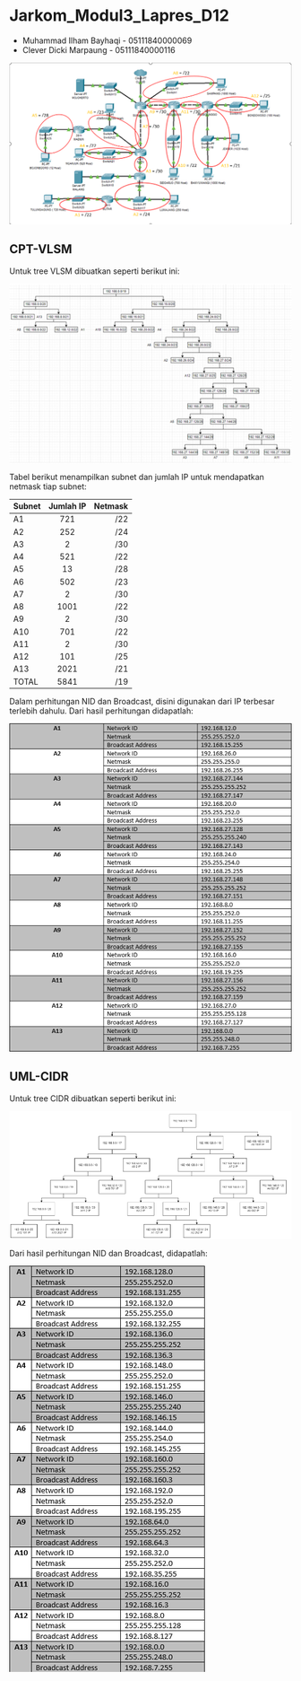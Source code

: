 # Jarkom_Modul3_Lapres_D12
- Muhammad Ilham Bayhaqi - 05111840000069
- Clever Dicki Marpaung - 05111840000116

<img src="asset/subnet.png">

## CPT-VLSM
Untuk tree VLSM dibuatkan seperti berikut ini:

<img src="asset/treeVLSM.png">

Tabel berikut menampilkan subnet dan jumlah IP untuk mendapatkan netmask tiap subnet:

| Subnet        | Jumlah IP     | Netmask |
| ------------- |:-------------:| -------:|
| A1            | 721           | /22     |
| A2            | 252           | /24     |
| A3            | 2             | /30     |
| A4            | 521           | /22     |
| A5            | 13            | /28     |
| A6            | 502           | /23     |
| A7            | 2             | /30     |
| A8            | 1001          | /22     |
| A9            | 2             | /30     |
| A10           | 701           | /22     |
| A11           | 2             | /30     |
| A12           | 101           | /25     |
| A13           | 2021          | /21     |
| TOTAL         | 5841          | /19     |

Dalam perhitungan NID dan Broadcast, disini digunakan dari IP terbesar terlebih dahulu. Dari hasil perhitungan didapatlah:

<img src="asset/NIDBroadcastVLSM.png">

## UML-CIDR

Untuk tree CIDR dibuatkan seperti berikut ini:

<img src="asset/treeCIDR.png">

Dari hasil perhitungan NID dan Broadcast, didapatlah:

<img src="asset/NIDBroadcastCIDR.png">
